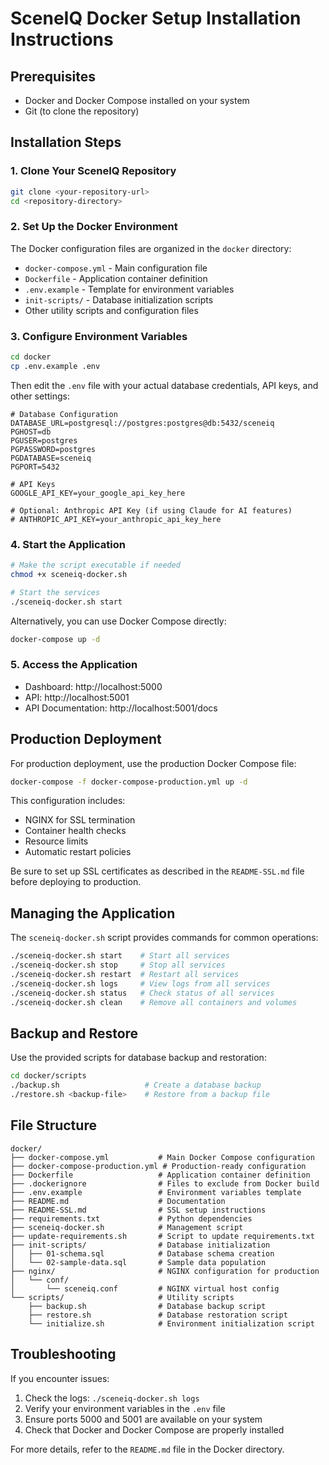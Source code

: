 # SceneIQ Docker Setup Installation Instructions

## Prerequisites
- Docker and Docker Compose installed on your system
- Git (to clone the repository)

## Installation Steps

### 1. Clone Your SceneIQ Repository
```bash
git clone <your-repository-url>
cd <repository-directory>
```

### 2. Set Up the Docker Environment
The Docker configuration files are organized in the `docker` directory:
- `docker-compose.yml` - Main configuration file
- `Dockerfile` - Application container definition
- `.env.example` - Template for environment variables
- `init-scripts/` - Database initialization scripts
- Other utility scripts and configuration files

### 3. Configure Environment Variables
```bash
cd docker
cp .env.example .env
```
Then edit the `.env` file with your actual database credentials, API keys, and other settings:
```
# Database Configuration
DATABASE_URL=postgresql://postgres:postgres@db:5432/sceneiq
PGHOST=db
PGUSER=postgres
PGPASSWORD=postgres
PGDATABASE=sceneiq
PGPORT=5432

# API Keys
GOOGLE_API_KEY=your_google_api_key_here

# Optional: Anthropic API Key (if using Claude for AI features)
# ANTHROPIC_API_KEY=your_anthropic_api_key_here
```

### 4. Start the Application
```bash
# Make the script executable if needed
chmod +x sceneiq-docker.sh

# Start the services
./sceneiq-docker.sh start
```

Alternatively, you can use Docker Compose directly:
```bash
docker-compose up -d
```

### 5. Access the Application
- Dashboard: http://localhost:5000
- API: http://localhost:5001
- API Documentation: http://localhost:5001/docs

## Production Deployment

For production deployment, use the production Docker Compose file:
```bash
docker-compose -f docker-compose-production.yml up -d
```

This configuration includes:
- NGINX for SSL termination
- Container health checks
- Resource limits
- Automatic restart policies

Be sure to set up SSL certificates as described in the `README-SSL.md` file before deploying to production.

## Managing the Application

The `sceneiq-docker.sh` script provides commands for common operations:
```bash
./sceneiq-docker.sh start    # Start all services
./sceneiq-docker.sh stop     # Stop all services
./sceneiq-docker.sh restart  # Restart all services
./sceneiq-docker.sh logs     # View logs from all services
./sceneiq-docker.sh status   # Check status of all services
./sceneiq-docker.sh clean    # Remove all containers and volumes
```

## Backup and Restore

Use the provided scripts for database backup and restoration:
```bash
cd docker/scripts
./backup.sh                   # Create a database backup
./restore.sh <backup-file>    # Restore from a backup file
```

## File Structure
```
docker/
├── docker-compose.yml           # Main Docker Compose configuration
├── docker-compose-production.yml # Production-ready configuration
├── Dockerfile                   # Application container definition
├── .dockerignore                # Files to exclude from Docker build
├── .env.example                 # Environment variables template
├── README.md                    # Documentation
├── README-SSL.md                # SSL setup instructions
├── requirements.txt             # Python dependencies
├── sceneiq-docker.sh            # Management script
├── update-requirements.sh       # Script to update requirements.txt
├── init-scripts/                # Database initialization
│   ├── 01-schema.sql            # Database schema creation
│   └── 02-sample-data.sql       # Sample data population
├── nginx/                       # NGINX configuration for production
│   └── conf/
│       └── sceneiq.conf         # NGINX virtual host config
└── scripts/                     # Utility scripts
    ├── backup.sh                # Database backup script
    ├── restore.sh               # Database restoration script
    └── initialize.sh            # Environment initialization script
```

## Troubleshooting

If you encounter issues:
1. Check the logs: `./sceneiq-docker.sh logs`
2. Verify your environment variables in the `.env` file
3. Ensure ports 5000 and 5001 are available on your system
4. Check that Docker and Docker Compose are properly installed

For more details, refer to the `README.md` file in the Docker directory.